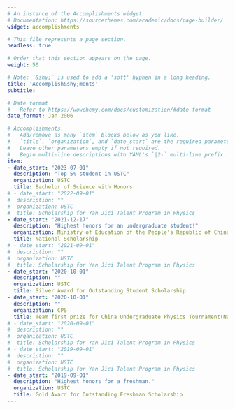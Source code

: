 ```yaml
---
# An instance of the Accomplishments widget.
# Documentation: https://sourcethemes.com/academic/docs/page-builder/
widget: accomplishments

# This file represents a page section.
headless: true

# Order that this section appears on the page.
weight: 50

# Note: `&shy;` is used to add a 'soft' hyphen in a long heading.
title: 'Accomplish&shy;ments'
subtitle:

# Date format
#   Refer to https://wowchemy.com/docs/customization/#date-format
date_format: Jan 2006

# Accomplishments.
#   Add/remove as many `item` blocks below as you like.
#   `title`, `organization`, and `date_start` are the required parameters.
#   Leave other parameters empty if not required.
#   Begin multi-line descriptions with YAML's `|2-` multi-line prefix.
item:
- date_start: "2023-07-01"
  description: "Top 5% student in USTC"
  organization: USTC
  title: Bachelor of Science with Honors
# - date_start: "2022-09-01"
#  description: ""
#  organization: USTC
#  title: Scholarship for Yan Jici Talent Program in Physics
- date_start: "2021-12-17"
  description: "Highest honors for an undergraduate student!"
  organization: Ministry of Education of the People's Republic of China
  title: National Scholarship
# - date_start: "2021-09-01"
#  description: ""
#  organization: USTC
#  title: Scholarship for Yan Jici Talent Program in Physics
- date_start: "2020-10-01"
  description: ""
  organization: USTC
  title: Silver Award for Outstanding Student Scholarship
- date_start: "2020-10-01"
  description: ""
  organization: CPS
  title: Team first prize for China Undergraduate Physics Tournament(National)
# - date_start: "2020-09-01"
#  description: ""
#  organization: USTC
#  title: Scholarship for Yan Jici Talent Program in Physics
# - date_start: "2019-09-01"
#  description: ""
#  organization: USTC
#  title: Scholarship for Yan Jici Talent Program in Physics
- date_start: "2019-09-01"
  description: "Highest honors for a freshman."
  organization: USTC
  title: Gold Award for Outstanding Freshman Scholarship
---
```

